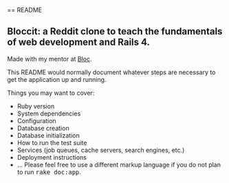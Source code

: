 == README
## Bloccit: a Reddit clone to teach the fundamentals of web development and Rails 4.

Made with my mentor at [Bloc](http://bloc.io).


This README would normally document whatever steps are necessary to get the
application up and running.

Things you may want to cover:

* Ruby version
* System dependencies
* Configuration
* Database creation
* Database initialization
* How to run the test suite
* Services (job queues, cache servers, search engines, etc.)
* Deployment instructions
* ...
Please feel free to use a different markup language if you do not plan to run
<tt>rake doc:app</tt>.




